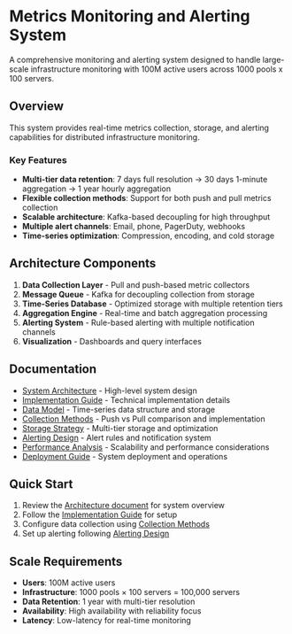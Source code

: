 # Metrics Monitoring and Alerting System

A comprehensive monitoring and alerting system designed to handle large-scale infrastructure monitoring with 100M active users across 1000 pools x 100 servers.

## Overview

This system provides real-time metrics collection, storage, and alerting capabilities for distributed infrastructure monitoring.

### Key Features

- **Multi-tier data retention**: 7 days full resolution → 30 days 1-minute aggregation → 1 year hourly aggregation
- **Flexible collection methods**: Support for both push and pull metrics collection
- **Scalable architecture**: Kafka-based decoupling for high throughput
- **Multiple alert channels**: Email, phone, PagerDuty, webhooks
- **Time-series optimization**: Compression, encoding, and cold storage

## Architecture Components

1. **Data Collection Layer** - Pull and push-based metric collectors
2. **Message Queue** - Kafka for decoupling collection from storage
3. **Time-Series Database** - Optimized storage with multiple retention tiers
4. **Aggregation Engine** - Real-time and batch aggregation processing
5. **Alerting System** - Rule-based alerting with multiple notification channels
6. **Visualization** - Dashboards and query interfaces

## Documentation

- [System Architecture](./ARCHITECTURE.md) - High-level system design
- [Implementation Guide](./docs/implementation-guide.md) - Technical implementation details
- [Data Model](./docs/data-model.md) - Time-series data structure and storage
- [Collection Methods](./docs/collection-methods.md) - Push vs Pull comparison and implementation
- [Storage Strategy](./docs/storage-strategy.md) - Multi-tier storage and optimization
- [Alerting Design](./docs/alerting-design.md) - Alert rules and notification system
- [Performance Analysis](./docs/performance-analysis.md) - Scalability and performance considerations
- [Deployment Guide](./docs/deployment-guide.md) - System deployment and operations

## Quick Start

1. Review the [Architecture document](./ARCHITECTURE.md) for system overview
2. Follow the [Implementation Guide](./docs/implementation-guide.md) for setup
3. Configure data collection using [Collection Methods](./docs/collection-methods.md)
4. Set up alerting following [Alerting Design](./docs/alerting-design.md)

## Scale Requirements

- **Users**: 100M active users
- **Infrastructure**: 1000 pools × 100 servers = 100,000 servers
- **Data Retention**: 1 year with multi-tier resolution
- **Availability**: High availability with reliability focus
- **Latency**: Low-latency for real-time monitoring
